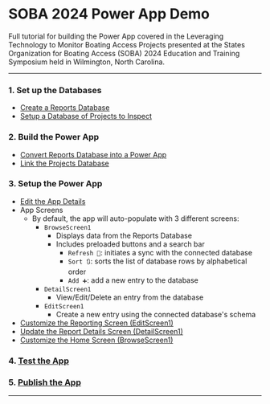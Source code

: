# SOBA 2024 Power App Demo

Full tutorial for building the Power App covered in the Leveraging Technology to Monitor Boating Access Projects presented at the States Organization for Boating Access (SOBA) 2024 Education and Training Symposium held in Wilmington, North Carolina.

---

### 1. Set up the Databases

- [Create a Reports Database][reportsDatabase]
- [Setup a Database of Projects to Inspect][projectsDatabase]

### 2. Build the Power App

- [Convert Reports Database into a Power App][reportsDatabase2PowerApp]
- [Link the Projects Database][linkProjectDatabase]

### 3. Setup the Power App

- [Edit the App Details][editAppDetails]
- App Screens
  - By default, the app will auto-populate with 3 different screens:
      - `BrowseScreen1`
        - Displays data from the Reports Database
        - Includes preloaded buttons and a search bar
          - `Refresh 🔄`: initiates a sync with the connected database
          - `Sort 🔃`: sorts the list of database rows by alphabetical order
          - `Add ➕`: add a new entry to the database
      - `DetailScreen1`
        - View/Edit/Delete an entry from the database
      - `EditScreen1`
        - Create a new entry using the connected database's schema
- [Customize the Reporting Screen (EditScreen1)][customizeReprotingScreen]
- [Update the Report Details Screen (DetailScreen1)][updateDetailsScreen]
- [Customize the Home Screen (BrowseScreen1)][customizeHomeScreen]

### 4. [Test the App][testing]

### 5. [Publish the App][publish]

---

[reportsDatabase]: https://github.com/odwc-boatingaccess/SOBA-2024-Demo-App/blob/main/sections/create-reports-database.md
[projectsDatabase]: https://github.com/odwc-boatingaccess/SOBA-2024-Demo-App/blob/main/sections/upload-projects-database.md
[reportsDatabase2PowerApp]: https://github.com/odwc-boatingaccess/SOBA-2024-Demo-App/blob/main/sections/convert-reports-database-to-power-app.md
[linkProjectDatabase]: https://github.com/odwc-boatingaccess/SOBA-2024-Demo-App/blob/main/sections/link-projects-database.md
[editAppDetails]: https://github.com/odwc-boatingaccess/SOBA-2024-Demo-App/blob/main/sections/edit-app-details.md
[customizeReprotingScreen]: https://github.com/odwc-boatingaccess/SOBA-2024-Demo-App/blob/main/sections/customize-reporting-screen.md
[updateDetailsScreen]: https://github.com/odwc-boatingaccess/SOBA-2024-Demo-App/blob/main/sections/customize-reporting-screen.md
[customizeHomeScreen]: https://github.com/odwc-boatingaccess/SOBA-2024-Demo-App/blob/main/sections/customize-home-screen.md
[testing]: https://github.com/odwc-boatingaccess/SOBA-2024-Demo-App/blob/main/sections/testing.md
[publish]: https://github.com/odwc-boatingaccess/SOBA-2024-Demo-App/blob/main/sections/publish.md
